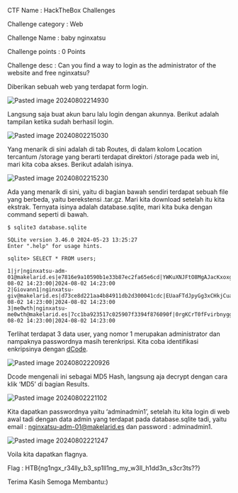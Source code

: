 CTF Name           : HackTheBox Challenges

Challenge category : Web

Challenge Name     : baby nginxatsu

Challenge points   : 0 Points

Challenge desc     : Can you find a way to login as the administrator of the website and free nginxatsu?

Diberikan sebuah web yang terdapat form login.

![Pasted image 20240802214930](https://github.com/user-attachments/assets/1239e91c-3a20-4bc0-9d55-2412115c9fdc)


Langsung saja buat akun baru lalu login dengan akunnya. Berikut adalah tampilan ketika sudah berhasil login. 

![Pasted image 20240802215030](https://github.com/user-attachments/assets/a7697326-14b3-4ed5-849f-781ef9fa1ad6)


Yang menarik di sini adalah di tab Routes, di dalam kolom Location tercantum /storage yang berarti terdapat direktori /storage pada web ini, mari kita coba akses. Berikut adalah isinya. 

![Pasted image 20240802215230](https://github.com/user-attachments/assets/d6bbbdee-5feb-4f00-a0a9-9a775bf68c55)


Ada yang menarik di sini, yaitu di bagian bawah sendiri terdapat sebuah file yang berbeda, yaitu berekstensi .tar.gz. Mari kita download setelah itu kita ekstrak. Ternyata isinya adalah database.sqlite, mari kita buka dengan command seperti di bawah.

```
$ sqlite3 database.sqlite

SQLite version 3.46.0 2024-05-23 13:25:27  
Enter ".help" for usage hints.

sqlite> SELECT * FROM users;  

1|jr|nginxatsu-adm-01@makelarid.es|e7816e9a10590b1e33b87ec2fa65e6cd|YWKuXNJFtO8MgAJacKxoxgfDElJ7XrqowZonYkEfZXQK0inc5De05ut04FjepWRoSxNG||2024-08-02 14:23:00|2024-08-02 14:23:00  
2|Giovann1|nginxatsu-giv@makelarid.es|d73ce8d221aa4b84911db2d300041cdc|EUaaFTdJpyGg3xCHkjCuaoB3JHWWxFXCvn3d9Gs320pz7acuYhBHBn26BoRY4KeoA107||2024-08-02 14:23:00|2024-08-02 14:23:00  
3|me0wth|nginxatsu-me0wth@makelarid.es|7cc1ba923517c025907f3394f876090f|0rgKCrT0fFvirbnyggNa2jGqiqbQn7T9amJ6CFIpIki6ez89p8dP85wq3NQlonyWjaB0||2024-08-02 14:23:00|2024-08-02 14:23:00
```

Terlihat terdapat 3 data user, yang nomor 1 merupakan administrator dan nampaknya passwordnya masih terenkripsi. Kita coba identifikasi enkripsinya dengan [dCode](https://www.dcode.fr/cipher-identifier).


![Pasted image 20240802220926](https://github.com/user-attachments/assets/b63e18fa-245b-40b2-983d-9dcd9c09bee7)

Dcode mengenali ini sebagai MD5 Hash, langsung aja decrypt dengan cara klik ‘MD5’ di bagian Results.

![Pasted image 20240802221102](https://github.com/user-attachments/assets/53fa01ef-4ab2-40d1-affd-4ce8b0980340)


Kita dapatkan passwordnya yaitu ‘adminadmin1’, setelah itu kita login di web awal tadi dengan data admin yang terdapat pada database.sqlite tadi, yaitu email : nginxatsu-adm-01@makelarid.es dan password : adminadmin1.

![Pasted image 20240802221247](https://github.com/user-attachments/assets/49ec3201-ae27-4831-9781-fb4b17447254)


Voila kita dapatkan flagnya.

Flag : HTB{ng1ngx_r34lly_b3_sp1ll1ng_my_w3ll_h1dd3n_s3cr3ts??}

Terima Kasih Semoga Membantu:)

